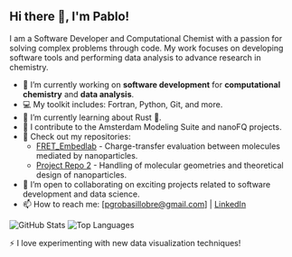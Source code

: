 ## Hi there 👋, I'm Pablo!

I am a Software Developer and Computational Chemist with a passion for solving complex problems through code. My work focuses on developing software tools and performing data analysis to advance research in chemistry.

- 🔭 I’m currently working on **software development** for **computational chemistry** and **data analysis**.
- 💻 My toolkit includes: Fortran, Python, Git, and more.
- 🌱 I’m currently learning about Rust 🦀.
- 💼 I contribute to the Amsterdam Modeling Suite and nanoFQ projects.
- 📂 Check out my repositories:
  - [FRET_Embedlab](https://github.com/pgrobasillobre/FRET_Embedlab) - Charge-transfer evaluation between molecules mediated by nanoparticles.
  - [Project Repo 2](https://github.com/pgrobasillobre/geom) - Handling of molecular geometries and theoretical design of nanoparticles.
- 🤝 I’m open to collaborating on exciting projects related to software development and data science.
- 📫 How to reach me: [pgrobasillobre@gmail.com] | [LinkedIn](https://www.linkedin.com/in/pablo-grobas-illobre-0290b0191/)

![GitHub Stats](https://github-readme-stats.vercel.app/api?username=yourusername&show_icons=true&theme=radical)
![Top Languages](https://github-readme-stats.vercel.app/api/top-langs/?username=yourusername&layout=compact&theme=radical)

⚡ I love experimenting with new data visualization techniques!




